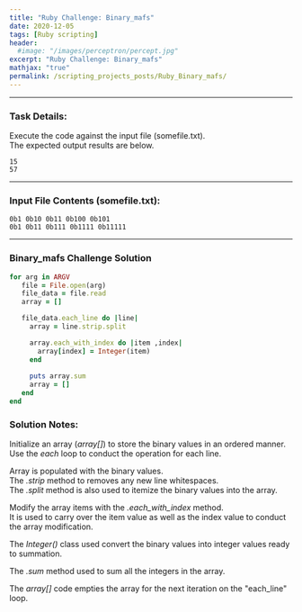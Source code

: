 ```yaml
---
title: "Ruby Challenge: Binary_mafs"
date: 2020-12-05
tags: [Ruby scripting]
header:
  #image: "/images/perceptron/percept.jpg"
excerpt: "Ruby Challenge: Binary_mafs"
mathjax: "true"
permalink: /scripting_projects_posts/Ruby_Binary_mafs/
---
```


---
### Task Details:
Execute the code against the input file (somefile.txt).\
The expected output results are below.
```
15
57
```
---
### Input File Contents (somefile.txt):
```
0b1 0b10 0b11 0b100 0b101
0b1 0b11 0b111 0b1111 0b11111
```

---
### Binary_mafs Challenge Solution
```ruby
for arg in ARGV
   file = File.open(arg)
   file_data = file.read
   array = []

   file_data.each_line do |line|
     array = line.strip.split

     array.each_with_index do |item ,index|
       array[index] = Integer(item)
     end
     
     puts array.sum
     array = []
   end
end
```

### Solution Notes:
Initialize an array (*array[]*) to store the binary values in an ordered manner.\
Use the *each* loop to conduct the operation for each line.

Array is populated with the binary values.\
The *.strip* method to removes any new line whitespaces.\
The *.split* method is also used to itemize the binary values into the array.

Modify the array items with the *.each_with_index* method.\
It is used to carry over the item value as well as the index value to conduct the array modification.

The *Integer()* class used convert the binary values into integer values ready to summation.

The *.sum* method used to sum all the integers in the array.

The *array[]* code empties the array for the next iteration on the "each_line" loop.
